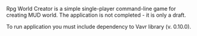 
Rpg World Creator is a simple single-player command-line game for creating MUD world.
The application is not completed - it is only a draft.

To run application you must include dependency to Vavr library (v. 0.10.0).


